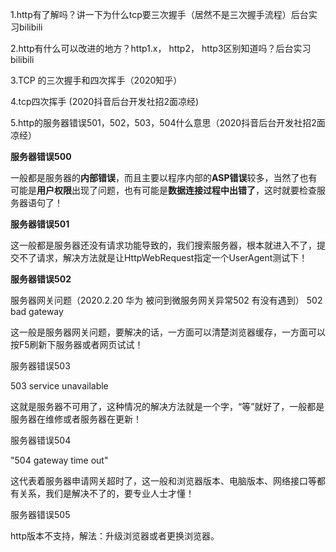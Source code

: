 1.http有了解吗？讲一下为什么tcp要三次握手（居然不是三次握手流程）后台实习bilibili

2.http有什么可以改进的地方？http1.x， http2， http3区别知道吗？后台实习bilibili

3.TCP 的三次握手和四次挥手（2020知乎）

4.tcp四次挥手 (2020抖音后台开发社招2面凉经)

5.http的服务器错误501，502，503，504什么意思（2020抖音后台开发社招2面凉经）

**服务器错误500**

一般都是服务器的**内部错误**，而且主要以程序内部的**ASP错误**较多，当然了也有可能是**用户权限**出现了问题，也有可能是**数据连接过程中出错了**，这时就要检查服务器语句了！

**服务器错误501**

这一般都是服务器还没有请求功能导致的，我们搜索服务器，根本就进入不了，提交不了请求，解决方法就是让HttpWebRequest指定一个UserAgent测试下！

**服务器错误502**

服务器网关问题（2020.2.20 华为 被问到微服务网关异常502 有没有遇到） 502 bad gateway

这一般是服务器网关问题，要解决的话，一方面可以清楚浏览器缓存，一方面可以按F5刷新下服务器或者网页试试！

服务器错误503

503 service unavailable

这就是服务器不可用了，这种情况的解决方法就是一个字，“等”就好了，一般都是服务器在维修或者服务器在更新！

服务器错误504

"504 gateway time out"

这代表着服务器申请网关超时了，这一般和浏览器版本、电脑版本、网络接口等都有关系，我们是解决不了的，要专业人士才懂！

服务器错误505

http版本不支持，解法：升级浏览器或者更换浏览器。